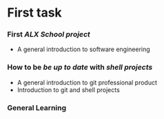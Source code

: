 # First task

### First **_ALX School_** **_project_**

* A general introduction to software engineering

### How to be **_be up to date_** with **_shell projects_**

* A general introduction to git professional product
* Introduction to git and shell projects

### General Learning

